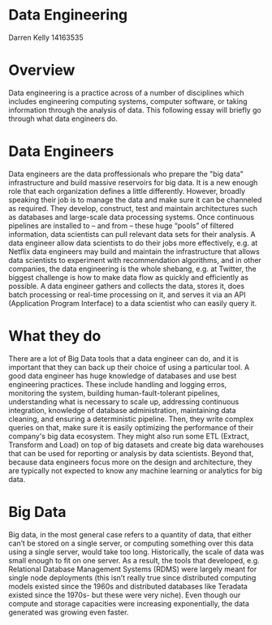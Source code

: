 Data Engineering
==================
Darren Kelly 14163535

Overview
==================
Data engineering is a practice across of a number of disciplines which includes engineering computing systems, computer software, or taking information through the analysis of data. This following essay will briefly go through what data engineers do.

Data Engineers
=================

Data engineers are the data proffessionals who prepare the "big data" infrastructure and build massive reservoirs for big data. It is a new enough role that each organization defines a little differently. However, broadly speaking their job is to manage the data and make sure it can be channeled as required. They develop, construct, test and maintain architectures such as databases and large-scale data processing systems. Once continuous pipelines are installed to – and from – these huge “pools” of filtered information, data scientists can pull relevant data sets for their analysis. A data engineer allow data scientists to do their jobs more effectively, e.g. at Netflix data engineers may build and maintain the infrastructure that allows data scientists to experiment with recommendation algorithms, and in other companies, the data engineering is the whole shebang, e.g. at Twitter, the biggest challenge is how to make data flow as quickly and efficiently as possible. A data engineer gathers and collects the data, stores it, does batch processing or real-time processing on it, and serves it via an API (Application Program Interface) to a data scientist who can easily query it.

What they do
===============
There are a lot of Big Data tools that a data engineer can do, and it is important that they can back up their choice of using a particular tool. A good data engineer has huge knowledge of databases and use best engineering practices. These include handling and logging erros, monitoring the system, building human-fault-tolerant pipelines, understanding what is necessary to scale up, addressing continuous integration, knowledge of database administration, maintaining data cleaning, and ensuring a deterministic pipeline. Then, they write complex queries on that, make sure it is easily optimizing the performance of their company's big data ecosystem. They might also run some ETL (Extract, Transform and Load) on top of big datasets and create big data warehouses that can be used for reporting or analysis by data scientists. Beyond that, because data engineers focus more on the design and architecture, they are typically not expected to know any machine learning or analytics for big data.

Big Data
==============
Big data, in the most general case refers to a quantity of data, that either can’t be stored on a single server, or computing something over this data using a single server, would take too long. Historically, the scale of data was small enough to fit on one server. As a result, the tools that developed, e.g. Relational Database Management Systems (RDMS) were largely meant for single node deployments (this isn’t really true since distributed computing models existed since the 1960s and distributed databases like Teradata existed since the 1970s- but these were very niche). Even though our compute and storage capacities were increasing exponentially, the data generated was growing even faster.




